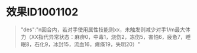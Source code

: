 # 效果ID1001102
> "des":"n回合内，若对手使用属性技能则xx，未触发则减少对手1/m最大体力（XX指代异常状态：麻痹0，中毒1，烧伤2，冻伤5，害怕6，疲惫7，睡眠8，石化9，冰封15，流血16，瘫痪19，失明20）"
